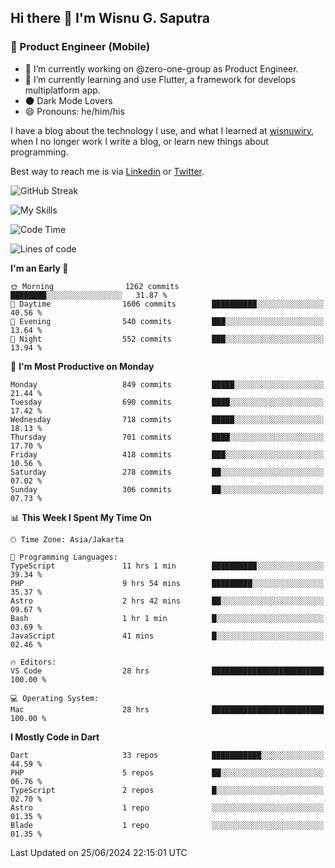 ## Hi there 👋 I'm Wisnu G. Saputra

### :mobile_phone_off: Product Engineer (Mobile)

- 🔭 I’m currently working on @zero-one-group as Product Engineer.
- 🌱 I’m currently learning and use Flutter, a framework for develops multiplatform app.
- 🌑 Dark Mode Lovers
- 😄 Pronouns: he/him/his

I have a blog about the technology I use, and what I learned at [wisnuwiry](https://wisnuwiry.space/), when I no longer work I write a blog, or learn new things about programming.

Best way to reach me is via [Linkedin](https://www.linkedin.com/in/wisnu-saputra/) or [Twitter](https://twitter.com/wisnuwiry).

![GitHub Streak](https://streak-stats.demolab.com?user=wisnuwiry&theme=dark&hide_border=true)

![My Skills](https://skillicons.dev/icons?i=dart,flutter,kotlin,swift,go,js,css,neovim,git,linux&perline=5)

<!--START_SECTION:waka-->
![Code Time](http://img.shields.io/badge/Code%20Time-1%2C382%20hrs%2027%20mins-blue)

![Lines of code](https://img.shields.io/badge/From%20Hello%20World%20I%27ve%20Written-5.8%20million%20lines%20of%20code-blue)

**I'm an Early 🐤** 

```text
🌞 Morning                1262 commits        ████████░░░░░░░░░░░░░░░░░   31.87 % 
🌆 Daytime                1606 commits        ██████████░░░░░░░░░░░░░░░   40.56 % 
🌃 Evening                540 commits         ███░░░░░░░░░░░░░░░░░░░░░░   13.64 % 
🌙 Night                  552 commits         ███░░░░░░░░░░░░░░░░░░░░░░   13.94 % 
```
📅 **I'm Most Productive on Monday** 

```text
Monday                   849 commits         █████░░░░░░░░░░░░░░░░░░░░   21.44 % 
Tuesday                  690 commits         ████░░░░░░░░░░░░░░░░░░░░░   17.42 % 
Wednesday                718 commits         █████░░░░░░░░░░░░░░░░░░░░   18.13 % 
Thursday                 701 commits         ████░░░░░░░░░░░░░░░░░░░░░   17.70 % 
Friday                   418 commits         ███░░░░░░░░░░░░░░░░░░░░░░   10.56 % 
Saturday                 278 commits         ██░░░░░░░░░░░░░░░░░░░░░░░   07.02 % 
Sunday                   306 commits         ██░░░░░░░░░░░░░░░░░░░░░░░   07.73 % 
```


📊 **This Week I Spent My Time On** 

```text
🕑︎ Time Zone: Asia/Jakarta

💬 Programming Languages: 
TypeScript               11 hrs 1 min        ██████████░░░░░░░░░░░░░░░   39.34 % 
PHP                      9 hrs 54 mins       █████████░░░░░░░░░░░░░░░░   35.37 % 
Astro                    2 hrs 42 mins       ██░░░░░░░░░░░░░░░░░░░░░░░   09.67 % 
Bash                     1 hr 1 min          █░░░░░░░░░░░░░░░░░░░░░░░░   03.69 % 
JavaScript               41 mins             █░░░░░░░░░░░░░░░░░░░░░░░░   02.46 % 

🔥 Editors: 
VS Code                  28 hrs              █████████████████████████   100.00 % 

💻 Operating System: 
Mac                      28 hrs              █████████████████████████   100.00 % 
```

**I Mostly Code in Dart** 

```text
Dart                     33 repos            ███████████░░░░░░░░░░░░░░   44.59 % 
PHP                      5 repos             ██░░░░░░░░░░░░░░░░░░░░░░░   06.76 % 
TypeScript               2 repos             █░░░░░░░░░░░░░░░░░░░░░░░░   02.70 % 
Astro                    1 repo              ░░░░░░░░░░░░░░░░░░░░░░░░░   01.35 % 
Blade                    1 repo              ░░░░░░░░░░░░░░░░░░░░░░░░░   01.35 % 
```




 Last Updated on 25/06/2024 22:15:01 UTC
<!--END_SECTION:waka-->
